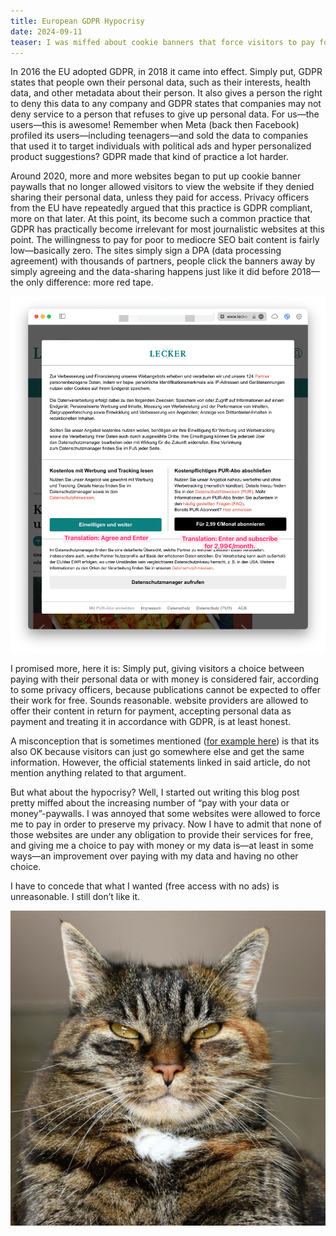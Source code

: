 ```yaml
---
title: European GDPR Hypocrisy
date: 2024-09-11
teaser: I was miffed about cookie banners that force visitors to pay for access or accept third-party cookies. While writing this post I had to accept that I had no right to be.
---
```

In 2016 the EU adopted GDPR, in 2018 it came into effect. Simply put, GDPR states that people own their personal data, such as their interests, health data, and other metadata about their person. It also gives a person the right to deny this data to any company and GDPR states that companies may not deny service to a person that refuses to give up personal data. For us—the users—this is awesome! Remember when Meta (back then Facebook) profiled its users—including teenagers—and sold the data to companies that used it to target individuals with political ads and hyper personalized product suggestions? GDPR made that kind of practice a lot harder.

Around 2020, more and more websites began to put up cookie banner paywalls that no longer allowed visitors to view the website if they denied sharing their personal data, unless they paid for access. Privacy officers from the EU have repeatedly argued that this practice is GDPR compliant, more on that later. At this point, its become such a common practice that GDPR has practically become irrelevant for most journalistic websites at this point. The willingness to pay for poor to mediocre SEO bait content is fairly low—basically zero. The sites simply sign a DPA (data processing agreement) with thousands of partners, people click the banners away by simply agreeing and the data-sharing happens just like it did before 2018—the only difference: more red tape.

![Screenshot of the Cookie-Paywall banner of the website Lecker.de](CleanShot%202024-09-11%20at%2013.56.43%202@2x.png)

I promised more, here it is: Simply put, giving visitors a choice between paying with their personal data or with money is considered fair, according to some privacy officers, because publications cannot be expected to offer their work for free. Sounds reasonable. website providers are allowed to offer their content in return for payment, accepting personal data as payment and treating it in accordance with GDPR, is at least honest.
 
A misconception that is sometimes mentioned ([for example here](https://webersohnundscholtz.de/sind-cookie-paywalls-zulaessig/)) is that its also OK because visitors can just go somewhere else and get the same information. However, the official statements linked in said article, do not mention anything related to that argument.

But what about the hypocrisy? Well, I started out writing this blog post pretty miffed about the increasing number of “pay with your data or money”-paywalls. I was annoyed that some websites were allowed to force me to pay in order to preserve my privacy. Now I have to admit that none of those websites are under any obligation to provide their services for free, and giving me a choice to pay with money or my data is—at least in some ways—an improvement over paying with my data and having no other choice.

I have to concede that what I wanted (free access with no ads) is unreasonable. I still don’t like it.

![Annoyed cat by Pixabay](pexels-pixabay-208984%20copy.jpg)